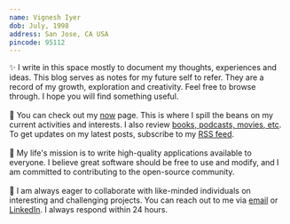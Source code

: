 ```yaml
---
name: Vignesh Iyer
dob: July, 1998
address: San Jose, CA USA
pincode: 95112
---
```


✨ I write in this space mostly to document my thoughts, experiences and ideas. This blog serves as notes for my future self to refer. They are a record of my growth, exploration and creativity. Feel free to browse through. I hope you will find something useful.
<br>
<br>
👀 You can check out my [now](/now) page. This is where I spill the beans on my current activities and interests. I also review [books, podcasts, movies, etc](/inspiration). To get updates on my latest posts, subscribe to my [RSS feed](https://blog.vgnshiyer.dev/feed.xml).
<br>
<br>
🎯 My life's mission is to write high-quality applications available to everyone. I believe great software should be free to use and modify, and I am committed to contributing to the open-source community.
<br>
<br>
🤝 I am always eager to collaborate with like-minded individuals on interesting and challenging projects. You can reach out to me via [email](mailto:vgnshiyer@asu.edu) or [LinkedIn](https://www.linkedin.com/in/vgnshiyer/). I always respond within 24 hours.
